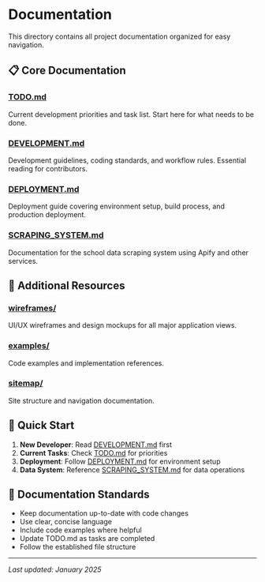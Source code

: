 # Documentation

This directory contains all project documentation organized for easy navigation.

## 📋 Core Documentation

### [TODO.md](./TODO.md)
Current development priorities and task list. Start here for what needs to be done.

### [DEVELOPMENT.md](./DEVELOPMENT.md)
Development guidelines, coding standards, and workflow rules. Essential reading for contributors.

### [DEPLOYMENT.md](./DEPLOYMENT.md)
Deployment guide covering environment setup, build process, and production deployment.

### [SCRAPING_SYSTEM.md](./SCRAPING_SYSTEM.md)
Documentation for the school data scraping system using Apify and other services.

## 📁 Additional Resources

### [wireframes/](./wireframes/)
UI/UX wireframes and design mockups for all major application views.

### [examples/](./examples/)
Code examples and implementation references.

### [sitemap/](./sitemap/)
Site structure and navigation documentation.

## 🚀 Quick Start

1. **New Developer**: Read [DEVELOPMENT.md](./DEVELOPMENT.md) first
2. **Current Tasks**: Check [TODO.md](./TODO.md) for priorities
3. **Deployment**: Follow [DEPLOYMENT.md](./DEPLOYMENT.md) for environment setup
4. **Data System**: Reference [SCRAPING_SYSTEM.md](./SCRAPING_SYSTEM.md) for data operations

## 📝 Documentation Standards

- Keep documentation up-to-date with code changes
- Use clear, concise language
- Include code examples where helpful
- Update TODO.md as tasks are completed
- Follow the established file structure

---

*Last updated: January 2025*